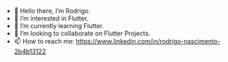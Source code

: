 - 👋 Hello there, I’m Rodrigo.
- 👀 I’m interested in Flutter.
- 🌱 I’m currently learning Flutter.
- 💞️ I’m looking to collaborate on Flutter Projects.
- 📫 How to reach me: https://www.linkedin.com/in/rodrigo-nascimento-2b4b13122


